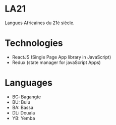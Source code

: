 # LA21
Langues Africaines du 21è siècle.

# Technologies
- ReactJS (Single Page App library in JavaScript)
- Redux (state manager for javaScript Apps)

# Languages
- BG: Bagangte
- BU: Bulu
- BA: Bassa
- DL: Douala
- YB: Yemba